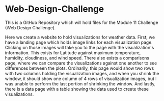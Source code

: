 # Web-Design-Challenge
This is a GitHub Repository which will hold files for the Module 11 Challenge (Web Design Challenge).

Here we create a website to hold visualizations for weather data.
First, we have a landing page which holds image links for each visualization page.
Clicking on those images will take you to the page with the visualization's information.
This exists for Latitude against maximum temperature, humidity, cloudiness, and wind speed.
There also exists a comparisons page, where we can compare the visualizations against one another
to see differences between the plots.
Ordinarily, this page would show two rows with two columns holding the visualization images,
and when you shrink the window, it should show one column of 4 rows of visualization images,
but I was unable to perform the last portion of shrinking the window.
And lastly, there is a data page with a table showing the data used to create these visualizations.
